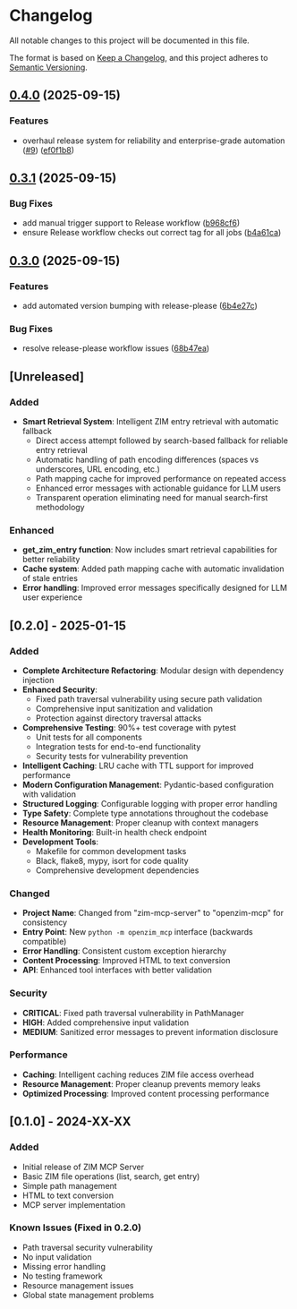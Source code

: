 # Changelog

All notable changes to this project will be documented in this file.

The format is based on [Keep a Changelog](https://keepachangelog.com/en/1.0.0/),
and this project adheres to [Semantic Versioning](https://semver.org/spec/v2.0.0.html).

## [0.4.0](https://github.com/cameronrye/openzim-mcp/compare/v0.3.3...v0.4.0) (2025-09-15)


### Features

* overhaul release system for reliability and enterprise-grade automation ([#9](https://github.com/cameronrye/openzim-mcp/issues/9)) ([ef0f1b8](https://github.com/cameronrye/openzim-mcp/commit/ef0f1b8f2eaac99a1850672088ddc29d28f0bcde))

## [0.3.1](https://github.com/cameronrye/openzim-mcp/compare/v0.3.0...v0.3.1) (2025-09-15)


### Bug Fixes

* add manual trigger support to Release workflow ([b968cf6](https://github.com/cameronrye/openzim-mcp/commit/b968cf661f536183f4ef5fd6374e75a847a0123f))
* ensure Release workflow checks out correct tag for all jobs ([b4a61ca](https://github.com/cameronrye/openzim-mcp/commit/b4a61ca7a034f9eefae2606c4eb9769ef4f79379))

## [0.3.0](https://github.com/cameronrye/openzim-mcp/compare/v0.2.0...v0.3.0) (2025-09-15)


### Features

* add automated version bumping with release-please ([6b4e27c](https://github.com/cameronrye/openzim-mcp/commit/6b4e27c0382bb4cfa16a7e101f012e8355f7c827))


### Bug Fixes

* resolve release-please workflow issues ([68b47ea](https://github.com/cameronrye/openzim-mcp/commit/68b47ea711525e126ec3ed8297808f7779edd87e))

## [Unreleased]

### Added

- **Smart Retrieval System**: Intelligent ZIM entry retrieval with automatic fallback
  - Direct access attempt followed by search-based fallback for reliable entry retrieval
  - Automatic handling of path encoding differences (spaces vs underscores, URL encoding, etc.)
  - Path mapping cache for improved performance on repeated access
  - Enhanced error messages with actionable guidance for LLM users
  - Transparent operation eliminating need for manual search-first methodology

### Enhanced

- **get_zim_entry function**: Now includes smart retrieval capabilities for better reliability
- **Cache system**: Added path mapping cache with automatic invalidation of stale entries
- **Error handling**: Improved error messages specifically designed for LLM user experience

## [0.2.0] - 2025-01-15

### Added

- **Complete Architecture Refactoring**: Modular design with dependency injection
- **Enhanced Security**: 
  - Fixed path traversal vulnerability using secure path validation
  - Comprehensive input sanitization and validation
  - Protection against directory traversal attacks
- **Comprehensive Testing**: 90%+ test coverage with pytest
  - Unit tests for all components
  - Integration tests for end-to-end functionality
  - Security tests for vulnerability prevention
- **Intelligent Caching**: LRU cache with TTL support for improved performance
- **Modern Configuration Management**: Pydantic-based configuration with validation
- **Structured Logging**: Configurable logging with proper error handling
- **Type Safety**: Complete type annotations throughout the codebase
- **Resource Management**: Proper cleanup with context managers
- **Health Monitoring**: Built-in health check endpoint
- **Development Tools**: 
  - Makefile for common development tasks
  - Black, flake8, mypy, isort for code quality
  - Comprehensive development dependencies

### Changed

- **Project Name**: Changed from "zim-mcp-server" to "openzim-mcp" for consistency
- **Entry Point**: New `python -m openzim_mcp` interface (backwards compatible)
- **Error Handling**: Consistent custom exception hierarchy
- **Content Processing**: Improved HTML to text conversion
- **API**: Enhanced tool interfaces with better validation

### Security

- **CRITICAL**: Fixed path traversal vulnerability in PathManager
- **HIGH**: Added comprehensive input validation
- **MEDIUM**: Sanitized error messages to prevent information disclosure

### Performance

- **Caching**: Intelligent caching reduces ZIM file access overhead
- **Resource Management**: Proper cleanup prevents memory leaks
- **Optimized Processing**: Improved content processing performance

## [0.1.0] - 2024-XX-XX

### Added

- Initial release of ZIM MCP Server
- Basic ZIM file operations (list, search, get entry)
- Simple path management
- HTML to text conversion
- MCP server implementation

### Known Issues (Fixed in 0.2.0)

- Path traversal security vulnerability
- No input validation
- Missing error handling
- No testing framework
- Resource management issues
- Global state management problems
